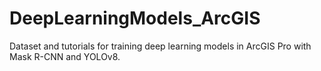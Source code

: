 # DeepLearningModels_ArcGIS
Dataset and tutorials for training deep learning models in ArcGIS Pro with Mask R-CNN and YOLOv8.
